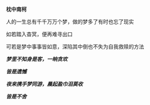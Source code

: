 **枕中南柯**

人的一生总有千千万万个梦，做的梦多了有时也忘了现实

如若踏入杳冥，便再难寻出口

可若是梦中事事皆如意，深陷其中倒也不失为自我救赎的方法

***梦里不知身是客，一晌贪欢***

***皆是遗憾***

***夜来携手梦同游，晨起盈巾泪莫收***

***皆是不舍***